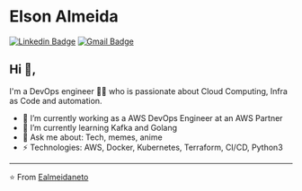 # Elson Almeida  
[![Linkedin Badge](https://img.shields.io/badge/-ealmeidaneto-blue?style=flat-square&logo=Linkedin&logoColor=white&link=https://www.linkedin.com/in/ealmeidaneto/)](https://www.linkedin.com/in/ealmeidaneto/) [![Gmail Badge](https://img.shields.io/badge/-ealmeidaneto@gmail.com-c14438?style=flat-square&logo=Gmail&logoColor=white&link=mailto:ealmeidaneto@gmail.com)](mailto:ealmeidaneto@gmail.com)

## Hi 👋, 

I'm a DevOps engineer 👨‍💻 who is passionate about Cloud Computing, Infra as Code and automation.

- 🔭 I’m currently working as a AWS DevOps Engineer at an AWS Partner
- 🌱 I’m currently learning Kafka and Golang
- 💬 Ask me about: Tech, memes, anime
-  ⚡ Technologies: AWS, Docker, Kubernetes, Terraform, CI/CD, Python3

---
⭐️ From [Ealmeidaneto](https://github.com/ealmeidaneto)

